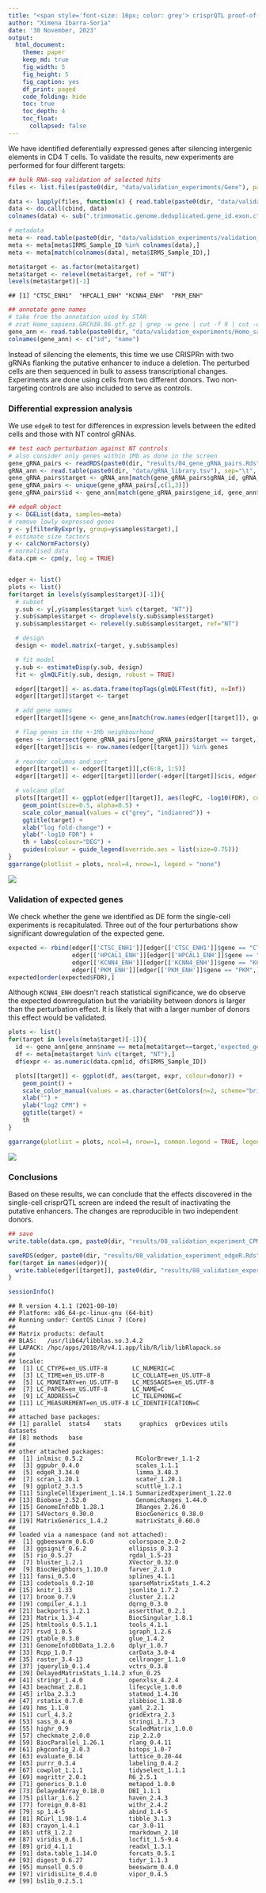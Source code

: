 ```yaml
---
title: "<span style='font-size: 16px; color: grey'> crisprQTL proof-of-concept experiment in T cells </span> <br> <span style='font-size: 36px'> Hit validation </span>"
author: "Ximena Ibarra-Soria"
date: '30 November, 2023'
output:
  html_document:
    theme: paper
    keep_md: true
    fig_width: 5
    fig_height: 5
    fig_caption: yes
    df_print: paged
    code_folding: hide
    toc: true
    toc_depth: 4
    toc_float: 
      collapsed: false
---
```




We have identified deferentially expressed genes after silencing intergenic elements in CD4 T cells. To validate the results, new experiments are performed for four different targets:


```r
## bulk RNA-seq validation of selected hits
files <- list.files(paste0(dir, "data/validation_experiments/Gene"), pattern = "short.txt")

data <- lapply(files, function(x) { read.table(paste0(dir, "data/validation_experiments/Gene/", x),header=1,row.names=1) })
data <- do.call(cbind, data)
colnames(data) <- sub(".trimmomatic.genome.deduplicated.gene_id.exon.ct.short.txt", "", files)

# metadata
meta <- read.table(paste0(dir, "data/validation_experiments/validation_metadata.tsv"), header = TRUE)
meta <- meta[meta$IRMS_Sample_ID %in% colnames(data),]
meta <- meta[match(colnames(data), meta$IRMS_Sample_ID),]

meta$target <- as.factor(meta$target)
meta$target <- relevel(meta$target, ref = "NT")
levels(meta$target)[-1]
```

```
## [1] "CTSC_ENH1"  "HPCAL1_ENH" "KCNN4_ENH"  "PKM_ENH"
```

```r
## annotate gene names
# take from the annotation used by STAR
# zcat Homo_sapiens.GRCh38.96.gtf.gz | grep -w gene | cut -f 9 | cut -d " " -f2,6 > Homo_sapiens.GRCh38.96.ann
gene_ann <- read.table(paste0(dir, "data/validation_experiments/Homo_sapiens.GRCh38.96.ann"))[,c(1,3)]
colnames(gene_ann) <- c("id", "name")
```

Instead of silencing the elements, this time we use CRISPRn with two gRNAs flanking the putative enhancer to induce a deletion. The perturbed cells are then sequenced in bulk to assess transcriptional changes. Experiments are done using cells from two different donors. Two non-targeting controls are also included to serve as controls.

### Differential expression analysis

We use `edgeR` to test for differences in expression levels between the edited cells and those with NT control gRNAs.


```r
## test each perturbation against NT controls
# also consider only genes within 1Mb as done in the screen
gene_gRNA_pairs <- readRDS(paste0(dir, "results/04_gene_gRNA_pairs.Rds"))
gRNA_ann <- read.table(paste0(dir, "data/gRNA_library.tsv"), sep="\t", header = TRUE)
gene_gRNA_pairs$target <- gRNA_ann[match(gene_gRNA_pairs$gRNA_id, gRNA_ann$ID),'target']
gene_gRNA_pairs <- unique(gene_gRNA_pairs[,c(1,3)])
gene_gRNA_pairs$id <- gene_ann[match(gene_gRNA_pairs$gene_id, gene_ann$name), 'id']

## edgeR object
y <- DGEList(data, samples=meta)
# remove lowly expressed genes
y <- y[filterByExpr(y, group=y$samples$target),]
# estimate size factors
y <- calcNormFactors(y)
# normalised data
data.cpm <- cpm(y, log = TRUE)


edger <- list()
plots <- list()
for(target in levels(y$samples$target)[-1]){
  # subset 
  y.sub <- y[,y$samples$target %in% c(target, "NT")]
  y.sub$samples$target <- droplevels(y.sub$samples$target)
  y.sub$samples$target <- relevel(y.sub$samples$target, ref="NT")

  # design
  design <- model.matrix(~target, y.sub$samples)

  # fit model
  y.sub <- estimateDisp(y.sub, design)
  fit <- glmQLFit(y.sub, design, robust = TRUE)

  edger[[target]] <- as.data.frame(topTags(glmQLFTest(fit), n=Inf))
  edger[[target]]$target <- target

  # add gene names
  edger[[target]]$gene <- gene_ann[match(row.names(edger[[target]]), gene_ann$id),'name']

  # flag genes in the +-1Mb neighbourhood
  genes <- intersect(gene_gRNA_pairs[gene_gRNA_pairs$target == target,]$id, row.names(y$counts))
  edger[[target]]$cis <- row.names(edger[[target]]) %in% genes
  
  # reorder columns and sort
  edger[[target]] <- edger[[target]][,c(6:8, 1:5)]
  edger[[target]] <- edger[[target]][order(-edger[[target]]$cis, edger[[target]]$FDR),]

  # volcano plot
  plots[[target]] <- ggplot(edger[[target]], aes(logFC, -log10(FDR), colour=FDR < 0.05)) +
    geom_point(size=0.5, alpha=0.5) +
    scale_color_manual(values = c("grey", "indianred")) +
    ggtitle(target) +
    xlab("log fold-change") +
    ylab("-log10 FDR") +
    th + labs(colour="DEG") +
    guides(colour = guide_legend(override.aes = list(size=0.75)))
}
ggarrange(plotlist = plots, ncol=4, nrow=1, legend = "none")
```

![](08_hit_validation_files/figure-html/unnamed-chunk-2-1.png)<!-- -->

### Validation of expected genes

We check whether the gene we identified as DE form the single-cell experiments is recapitulated. Three out of the four perturbations show significant dowregulation of the expected gene.


```r
expected <- rbind(edger[['CTSC_ENH1']][edger[['CTSC_ENH1']]$gene == "CTSC",],
                  edger[['HPCAL1_ENH']][edger[['HPCAL1_ENH']]$gene == "HPCAL1",],
                  edger[['KCNN4_ENH']][edger[['KCNN4_ENH']]$gene == "KCNN4",],
                  edger[['PKM_ENH']][edger[['PKM_ENH']]$gene == "PKM",])
expected[order(expected$FDR),]
```

<div data-pagedtable="false">
  <script data-pagedtable-source type="application/json">
{"columns":[{"label":[""],"name":["_rn_"],"type":[""],"align":["left"]},{"label":["target"],"name":[1],"type":["chr"],"align":["left"]},{"label":["gene"],"name":[2],"type":["chr"],"align":["left"]},{"label":["cis"],"name":[3],"type":["lgl"],"align":["right"]},{"label":["logFC"],"name":[4],"type":["dbl"],"align":["right"]},{"label":["logCPM"],"name":[5],"type":["dbl"],"align":["right"]},{"label":["F"],"name":[6],"type":["dbl"],"align":["right"]},{"label":["PValue"],"name":[7],"type":["dbl"],"align":["right"]},{"label":["FDR"],"name":[8],"type":["dbl"],"align":["right"]}],"data":[{"1":"CTSC_ENH1","2":"CTSC","3":"TRUE","4":"-0.3971774","5":"7.225263","6":"32.440575","7":"0.001643771","8":"0.01888646","_rn_":"ENSG00000109861"},{"1":"PKM_ENH","2":"PKM","3":"TRUE","4":"-0.4589847","5":"11.430490","6":"20.197600","7":"0.004172798","8":"0.03698556","_rn_":"ENSG00000067225"},{"1":"HPCAL1_ENH","2":"HPCAL1","3":"TRUE","4":"-0.4720598","5":"6.337765","6":"20.026932","7":"0.004410062","8":"0.04017257","_rn_":"ENSG00000115756"},{"1":"KCNN4_ENH","2":"KCNN4","3":"TRUE","4":"-0.1376707","5":"4.524061","6":"1.172519","7":"0.317744841","8":"0.49608763","_rn_":"ENSG00000104783"}],"options":{"columns":{"min":{},"max":[10]},"rows":{"min":[10],"max":[10]},"pages":{}}}
  </script>
</div>

Although `KCNN4_ENH` doesn't reach statistical significance, we do observe the expected downregulation but the variability between donors is larger than the perturbation effect. It is likely that with a larger number of donors this effect would be validated.


```r
plots <- list()
for(target in levels(meta$target)[-1]){
  id <- gene_ann[gene_ann$name == meta[meta$target==target,'expected_gene'],'id']
  df <- meta[meta$target %in% c(target, "NT"),]
  df$expr <- as.numeric(data.cpm[id, df$IRMS_Sample_ID])

  plots[[target]] <- ggplot(df, aes(target, expr, colour=donor)) +
    geom_point() +
    scale_color_manual(values = as.character(GetColors(n=2, scheme="bright"))) +
    xlab("") +
    ylab("log2 CPM") +
    ggtitle(target) +
    th
}

ggarrange(plotlist = plots, ncol=4, nrow=1, common.legend = TRUE, legend = "bottom")
```

![](08_hit_validation_files/figure-html/unnamed-chunk-4-1.png)<!-- -->

### Conclusions

Based on these results, we can conclude that the effects discovered in the single-cell crisprQTL screen are indeed the result of inactivating the putative enhancers. The changes are reproducible in two independent donors.


```r
## save
write.table(data.cpm, paste0(dir, "results/08_validation_experiment_CPMexpr.tsv"), quote = FALSE, sep="\t")

saveRDS(edger, paste0(dir, "results/08_validation_experiment_edgeR.Rds"))
for(target in names(edger)){
  write.table(edger[[target]], paste0(dir, "results/08_validation_experiment_edgeR_", target, ".tsv"), quote = FALSE, sep="\t")
}
```



```r
sessionInfo()
```

```
## R version 4.1.1 (2021-08-10)
## Platform: x86_64-pc-linux-gnu (64-bit)
## Running under: CentOS Linux 7 (Core)
## 
## Matrix products: default
## BLAS:   /usr/lib64/libblas.so.3.4.2
## LAPACK: /hpc/apps/2018/R/v4.1.app/lib/R/lib/libRlapack.so
## 
## locale:
##  [1] LC_CTYPE=en_US.UTF-8       LC_NUMERIC=C              
##  [3] LC_TIME=en_US.UTF-8        LC_COLLATE=en_US.UTF-8    
##  [5] LC_MONETARY=en_US.UTF-8    LC_MESSAGES=en_US.UTF-8   
##  [7] LC_PAPER=en_US.UTF-8       LC_NAME=C                 
##  [9] LC_ADDRESS=C               LC_TELEPHONE=C            
## [11] LC_MEASUREMENT=en_US.UTF-8 LC_IDENTIFICATION=C       
## 
## attached base packages:
## [1] parallel  stats4    stats     graphics  grDevices utils     datasets 
## [8] methods   base     
## 
## other attached packages:
##  [1] inlmisc_0.5.2               RColorBrewer_1.1-2         
##  [3] ggpubr_0.4.0                scales_1.1.1               
##  [5] edgeR_3.34.0                limma_3.48.3               
##  [7] scran_1.20.1                scater_1.20.1              
##  [9] ggplot2_3.3.5               scuttle_1.2.1              
## [11] SingleCellExperiment_1.14.1 SummarizedExperiment_1.22.0
## [13] Biobase_2.52.0              GenomicRanges_1.44.0       
## [15] GenomeInfoDb_1.28.1         IRanges_2.26.0             
## [17] S4Vectors_0.30.0            BiocGenerics_0.38.0        
## [19] MatrixGenerics_1.4.2        matrixStats_0.60.0         
## 
## loaded via a namespace (and not attached):
##  [1] ggbeeswarm_0.6.0          colorspace_2.0-2         
##  [3] ggsignif_0.6.2            ellipsis_0.3.2           
##  [5] rio_0.5.27                rgdal_1.5-23             
##  [7] bluster_1.2.1             XVector_0.32.0           
##  [9] BiocNeighbors_1.10.0      farver_2.1.0             
## [11] fansi_0.5.0               splines_4.1.1            
## [13] codetools_0.2-18          sparseMatrixStats_1.4.2  
## [15] knitr_1.33                jsonlite_1.7.2           
## [17] broom_0.7.9               cluster_2.1.2            
## [19] compiler_4.1.1            dqrng_0.3.0              
## [21] backports_1.2.1           assertthat_0.2.1         
## [23] Matrix_1.3-4              BiocSingular_1.8.1       
## [25] htmltools_0.5.1.1         tools_4.1.1              
## [27] rsvd_1.0.5                igraph_1.2.6             
## [29] gtable_0.3.0              glue_1.4.2               
## [31] GenomeInfoDbData_1.2.6    dplyr_1.0.7              
## [33] Rcpp_1.0.7                carData_3.0-4            
## [35] raster_3.4-13             cellranger_1.1.0         
## [37] jquerylib_0.1.4           vctrs_0.3.8              
## [39] DelayedMatrixStats_1.14.2 xfun_0.25                
## [41] stringr_1.4.0             openxlsx_4.2.4           
## [43] beachmat_2.8.1            lifecycle_1.0.0          
## [45] irlba_2.3.3               statmod_1.4.36           
## [47] rstatix_0.7.0             zlibbioc_1.38.0          
## [49] hms_1.1.0                 yaml_2.2.1               
## [51] curl_4.3.2                gridExtra_2.3            
## [53] sass_0.4.0                stringi_1.7.3            
## [55] highr_0.9                 ScaledMatrix_1.0.0       
## [57] checkmate_2.0.0           zip_2.2.0                
## [59] BiocParallel_1.26.1       rlang_0.4.11             
## [61] pkgconfig_2.0.3           bitops_1.0-7             
## [63] evaluate_0.14             lattice_0.20-44          
## [65] purrr_0.3.4               labeling_0.4.2           
## [67] cowplot_1.1.1             tidyselect_1.1.1         
## [69] magrittr_2.0.1            R6_2.5.1                 
## [71] generics_0.1.0            metapod_1.0.0            
## [73] DelayedArray_0.18.0       DBI_1.1.1                
## [75] pillar_1.6.2              haven_2.4.3              
## [77] foreign_0.8-81            withr_2.4.2              
## [79] sp_1.4-5                  abind_1.4-5              
## [81] RCurl_1.98-1.4            tibble_3.1.3             
## [83] crayon_1.4.1              car_3.0-11               
## [85] utf8_1.2.2                rmarkdown_2.10           
## [87] viridis_0.6.1             locfit_1.5-9.4           
## [89] grid_4.1.1                readxl_1.3.1             
## [91] data.table_1.14.0         forcats_0.5.1            
## [93] digest_0.6.27             tidyr_1.1.3              
## [95] munsell_0.5.0             beeswarm_0.4.0           
## [97] viridisLite_0.4.0         vipor_0.4.5              
## [99] bslib_0.2.5.1
```

